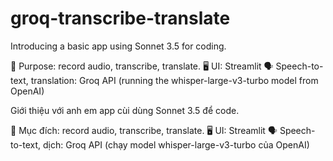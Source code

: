 # groq-transcribe-translate


Introducing a basic app using Sonnet 3.5 for coding.

🎤 Purpose: record audio, transcribe, translate. 
🖥️ UI: Streamlit 
🗣️ Speech-to-text, translation: Groq API (running the whisper-large-v3-turbo model from OpenAI)

Giới thiệu với anh em app cùi dùng Sonnet 3.5 để code.

🎤 Mục đích: record audio, transcribe, translate. 
🖥️ UI: Streamlit 
🗣️ Speech-to-text, dịch: Groq API (chạy model whisper-large-v3-turbo của OpenAI)
